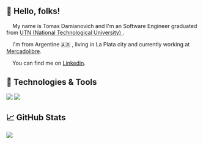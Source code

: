 ## 👋  Hello, folks!

&nbsp;&nbsp;&nbsp;&nbsp;My name is Tomas Damianovich and I'm an Software Engineer graduated from <a href="https://utn.edu.ar/es/">UTN (National Technological University)
</a>.

&nbsp;&nbsp;&nbsp;&nbsp;I'm from Argentine 🇦🇷 , living in La Plata city and currently working at <a href="https://www.mercadolibre.com/">Mercadolibre</a>. 

&nbsp;&nbsp;&nbsp;&nbsp;You can find me on <a href="https://www.linkedin.com/in/tomasdr/">Linkedin</a>.

## 🔧 Technologies & Tools

![](https://img.shields.io/badge/OS-MAC|LINUX-brightgreen)
![](https://img.shields.io/badge/CODE-REACT|VUE|NODE-brightgreen)

## &#x1f4c8; GitHub Stats

<a href="https://github.com/tomidamianovich">
  <img align="center" src="https://github-readme-stats.vercel.app/api/top-langs/?username=tomidamianovich&hide=objective-c&title_color=ffffff&text_color=c9cacc&icon_color=2bbc8a&bg_color=1d1f21&langs_count=4" />
</a>

<!-- links to your social media accounts -->

[2]: https://github.com/tomidamianovich
[3]: https://www.linkedin.com/in/tomasdr/
